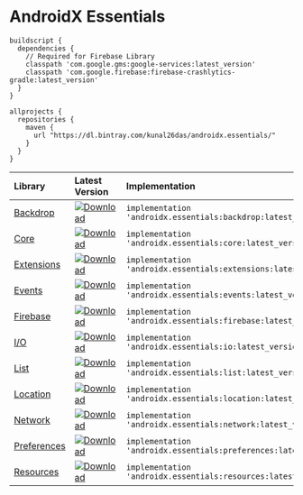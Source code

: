 # AndroidX Essentials
```
buildscript {
  dependencies {
    // Required for Firebase Library
    classpath 'com.google.gms:google-services:latest_version'
    classpath 'com.google.firebase:firebase-crashlytics-gradle:latest_version'
  }
}
```
```
allprojects {
  repositories {
    maven {
      url "https://dl.bintray.com/kunal26das/androidx.essentials/"
    }
  }
}
```
| Library | Latest Version | Implementation |
| :------ | :------------- | :------------- |
| [Backdrop](https://github.com/kunal26das/AndroidX-Essentials/tree/master/backdrop) | [ ![Download](https://api.bintray.com/packages/kunal26das/androidx.essentials/backdrop/images/download.svg) ](https://bintray.com/kunal26das/androidx.essentials/backdrop/_latestVersion) | `implementation 'androidx.essentials:backdrop:latest_version'` |
| [Core](https://github.com/kunal26das/AndroidX-Essentials/tree/master/core) | [ ![Download](https://api.bintray.com/packages/kunal26das/androidx.essentials/core/images/download.svg) ](https://bintray.com/kunal26das/androidx.essentials/core/_latestVersion) | `implementation 'androidx.essentials:core:latest_version'` |
| [Extensions](https://github.com/kunal26das/AndroidX-Essentials/tree/master/extensions) | [ ![Download](https://api.bintray.com/packages/kunal26das/androidx.essentials/extensions/images/download.svg) ](https://bintray.com/kunal26das/androidx.essentials/extensions/_latestVersion) | `implementation 'androidx.essentials:extensions:latest_version'` |
| [Events](https://github.com/kunal26das/AndroidX-Essentials/tree/master/events) | [ ![Download](https://api.bintray.com/packages/kunal26das/androidx.essentials/events/images/download.svg) ](https://bintray.com/kunal26das/androidx.essentials/events/_latestVersion) | `implementation 'androidx.essentials:events:latest_version'` |
| [Firebase](https://github.com/kunal26das/AndroidX-Essentials/tree/master/firebase) | [ ![Download](https://api.bintray.com/packages/kunal26das/androidx.essentials/firebase/images/download.svg) ](https://bintray.com/kunal26das/androidx.essentials/firebase/_latestVersion) | `implementation 'androidx.essentials:firebase:latest_version'` |
| [I/O](https://github.com/kunal26das/AndroidX-Essentials/tree/master/io) | [ ![Download](https://api.bintray.com/packages/kunal26das/androidx.essentials/io/images/download.svg) ](https://bintray.com/kunal26das/androidx.essentials/io/_latestVersion) | `implementation 'androidx.essentials:io:latest_version'` |
| [List](https://github.com/kunal26das/AndroidX-Essentials/tree/master/list) | [ ![Download](https://api.bintray.com/packages/kunal26das/androidx.essentials/list/images/download.svg) ](https://bintray.com/kunal26das/androidx.essentials/list/_latestVersion) | `implementation 'androidx.essentials:list:latest_version'` |
| [Location](https://github.com/kunal26das/AndroidX-Essentials/tree/master/location) | [ ![Download](https://api.bintray.com/packages/kunal26das/androidx.essentials/location/images/download.svg) ](https://bintray.com/kunal26das/androidx.essentials/location/_latestVersion) | `implementation 'androidx.essentials:location:latest_version'` |
| [Network](https://github.com/kunal26das/AndroidX-Essentials/tree/master/network) | [ ![Download](https://api.bintray.com/packages/kunal26das/androidx.essentials/network/images/download.svg) ](https://bintray.com/kunal26das/androidx.essentials/network-state/_latestVersion) | `implementation 'androidx.essentials:network:latest_version'` |
| [Preferences](https://github.com/kunal26das/AndroidX-Essentials/tree/master/preferences) | [ ![Download](https://api.bintray.com/packages/kunal26das/androidx.essentials/preferences/images/download.svg) ](https://bintray.com/kunal26das/androidx.essentials/preferences/_latestVersion) | `implementation 'androidx.essentials:preferences:latest_version'` |
| [Resources](https://github.com/kunal26das/AndroidX-Essentials/tree/master/resources) | [ ![Download](https://api.bintray.com/packages/kunal26das/androidx.essentials/resources/images/download.svg) ](https://bintray.com/kunal26das/androidx.essentials/resources/_latestVersion) | `implementation 'androidx.essentials:resources:latest_version'` |

